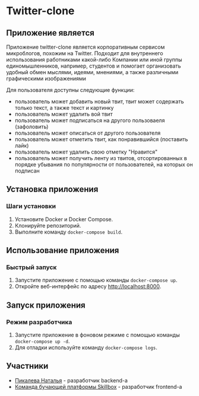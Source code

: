 # Twitter-clone

## Приложение является 
Приложение twitter-clone является корпоративным сервисом микроблогов, похожим на Twitter.
Подходит для внутреннего использования работниками какой-либо Компании или иной группы единомышленников,
например, студентов и помогает организовать удобный обмен мыслями, идеями, мнениями, а также различными графическими изображениями

Для пользователя доступны следующие функции:
- пользователь может добавить новый твит, твит может содержать только текст, а также текст и картинку
- пользователь может удалить вой твит
- пользователь может подписаться на другого пользоваеля (зафоловить)
- пользователь может описаться от другого пользователя
- пользователь может отметить твит, как понравившийся (поставить лайк)
- пользователь может удалить свою отметку "Нравится"
- пользователь может получить ленту из твитов, отсортированных в порядке убывания по популярности от пользователей, на которых он подписан

## Установка приложения
### Шаги установки
1. Установите Docker и Docker Compose.
2. Клонируйте репозиторий.
3. Выполните команду `docker-compose build`.

## Использование приложения
### Быстрый запуск
1. Запустите приложение с помощью команды `docker-compose up`.
2. Откройте веб-интерфейс по адресу [http://localhost:8000](http://localhost:8000).

## Запуск приложения
### Режим разработчика
1. Запустите приложение в фоновом режиме с помощью команды `docker-compose up -d`.
2. Для отладки используйте команду `docker-compose logs`.

## Участники
- [Пикалева Наталья](deva032006@yandex.ru) - разработчик backend-a
- [Команда бучающей платформы Skillbox](https://skillbox.ru) - разработчик frontend-a

